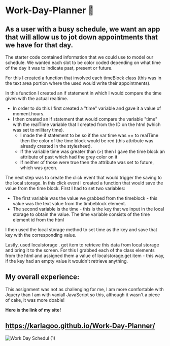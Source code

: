 # Work-Day-Planner 📆
## As a user with a busy schedule, we want an app that will allow us to jot down appointments that we have for that day.

The starter code contained information that we could use to model our schedule. We wanted each slot to be color coded depending on what time of the day it was to indicate past, present or future. 

For this I created a function that involved each timeBlock class (this was in the text area portion where the used would write their appointments). 

In this function I created an if statement in which I would compare the time given with the actual realtime. 

* In order to do this I first created a "time" variable and gave it a value of moment.hours.
* I then created an if statement that would compare the variable "time" with the realTime variable that I created from the ID on the html (which was set to military time).
    * I made the if statement to be so if the var time was == to realTime then the color of the time block would be red (this attribute was already created in the stylesheet).
    * If the variable time was greater than (>) then I gave the time block an attribute of past which had the grey color on it
    * If neither of those were true then the attribute was set to future, which was green.

The next step was to create the click event that would trigger the saving to the local storage. In this click event I created a function that would save the value from the time block. First I had to set two variables:

* The first variable was the value we grabbed from the timeblock - this value was the text value from the timbeblock element. 
* The second variable is the time - this is the key that we input in the local storage to obtain the value. The time variable consists of the time element id from the html

I then used the local storage method to set time as the key and save that key with the corresponding value.

Lastly,  used localstorage . get item to retrieve this data from local storage and bring it to the screen. For this I grabbed each of the class elements from the html and assigned them a value of localstorage.get item - this way, if the key had an empty value it wouldn't retrieve anything.

## My overall experience:
This assignment was not as challenging for me, I am more comfortable with Jquery than I am with vaniall JavaScript so this, although it wasn't a piece of cake, it was more doable!

**Here is the link of my site!**
## https://karlagoo.github.io/Work-Day-Planner/

![Work Day Schedul (1)](https://user-images.githubusercontent.com/84356242/125388495-32e4f580-e365-11eb-8828-00e20847c6cd.png)
